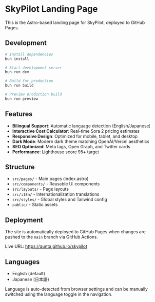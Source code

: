 # SkyPilot Landing Page

This is the Astro-based landing page for SkyPilot, deployed to GitHub Pages.

## Development

```bash
# Install dependencies
bun install

# Start development server
bun run dev

# Build for production
bun run build

# Preview production build
bun run preview
```

## Features

- **Bilingual Support**: Automatic language detection (English/Japanese)
- **Interactive Cost Calculator**: Real-time Sora 2 pricing estimates
- **Responsive Design**: Optimized for mobile, tablet, and desktop
- **Dark Mode**: Modern dark theme matching OpenAI/Vercel aesthetics
- **SEO Optimized**: Meta tags, Open Graph, and Twitter cards
- **Performance**: Lighthouse score 95+ target

## Structure

- `src/pages/` - Main pages (index.astro)
- `src/components/` - Reusable UI components
- `src/layouts/` - Page layouts
- `src/i18n/` - Internationalization translations
- `src/styles/` - Global styles and Tailwind config
- `public/` - Static assets

## Deployment

The site is automatically deployed to GitHub Pages when changes are pushed to the `main` branch via GitHub Actions.

Live URL: https://gunta.github.io/skypilot

## Languages

- English (default)
- Japanese (日本語)

Language is auto-detected from browser settings and can be manually switched using the language toggle in the navigation.

